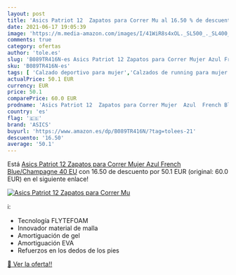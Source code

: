 ```yaml
---
layout: post
title: 'Asics Patriot 12  Zapatos para Correr Mu al 16.50 % de descuento'
date: 2021-06-17 19:05:39
image: 'https://m.media-amazon.com/images/I/41WiR8s4xOL._SL500_._SL400_.jpg'
comments: true
category: ofertas
author: 'tole.es'
slug: 'B089TR416N-es Asics Patriot 12 Zapatos para Correr Mujer Azul French...'
sku: 'B089TR416N-es'
tags: [ 'Calzado deportivo para mujer','Calzados de running para mujer','Calzados para correr en asfalto para mujer','Zapatillas y calzado deportivo para mujer','Zapatos','Zapatos para mujer','Zapatos y complementos','asics','zapatos', ]
actualPrice: 50.1 EUR
currency: EUR
price: 50.1
comparePrice: 60.0 EUR
prodname: 'Asics Patriot 12  Zapatos para Correr Mujer  Azul  French Blue/Champagne   40 EU'
country: 'es'
flag: '🇪🇸'
brand: 'ASICS'
buyurl: 'https://www.amazon.es/dp/B089TR416N/?tag=tolees-21'
descuento: '16.50'
average: '50.1'
---
```


Está [Asics Patriot 12  Zapatos para Correr Mujer  Azul  French Blue/Champagne   40 EU](https://www.amazon.es/dp/B089TR416N/?tag=tolees-21) con 16.50 de descuento por 50.1 EUR (original: 60.0 EUR) en el siguiente enlace!

[![Asics Patriot 12  Zapatos para Correr Mu](https://m.media-amazon.com/images/I/41WiR8s4xOL._SL500_._SL400_.jpg)](https://www.amazon.es/dp/B089TR416N/?tag=tolees-21)

ℹ️:

- Tecnología FLYTEFOAM
- Innovador material de malla
- Amortiguación de gel
- Amortiguación EVA
- Refuerzos en los dedos de los pies

[🛒 Ver la oferta!!](https://www.amazon.es/dp/B089TR416N/?tag=tolees-21)
